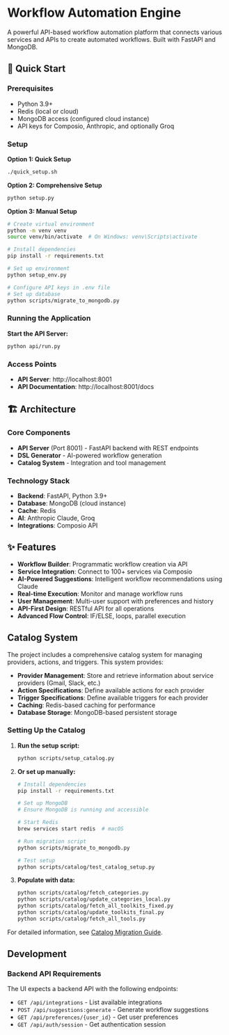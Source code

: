 # Workflow Automation Engine

A powerful API-based workflow automation platform that connects various services and APIs to create automated workflows. Built with FastAPI and MongoDB.

## 🚀 Quick Start

### Prerequisites
- Python 3.9+
- Redis (local or cloud)
- MongoDB access (configured cloud instance)
- API keys for Composio, Anthropic, and optionally Groq

### Setup

**Option 1: Quick Setup**
```bash
./quick_setup.sh
```

**Option 2: Comprehensive Setup**
```bash
python setup.py
```

**Option 3: Manual Setup**
```bash
# Create virtual environment
python -m venv venv
source venv/bin/activate  # On Windows: venv\Scripts\activate

# Install dependencies
pip install -r requirements.txt

# Set up environment
python setup_env.py

# Configure API keys in .env file
# Set up database
python scripts/migrate_to_mongodb.py
```

### Running the Application

**Start the API Server:**
```bash
python api/run.py
```

### Access Points
- **API Server**: http://localhost:8001
- **API Documentation**: http://localhost:8001/docs

## 🏗️ Architecture

### Core Components

- **API Server** (Port 8001) - FastAPI backend with REST endpoints
- **DSL Generator** - AI-powered workflow generation
- **Catalog System** - Integration and tool management

### Technology Stack

- **Backend**: FastAPI, Python 3.9+
- **Database**: MongoDB (cloud instance)
- **Cache**: Redis
- **AI**: Anthropic Claude, Groq
- **Integrations**: Composio API

## ✨ Features

- **Workflow Builder**: Programmatic workflow creation via API
- **Service Integration**: Connect to 100+ services via Composio
- **AI-Powered Suggestions**: Intelligent workflow recommendations using Claude
- **Real-time Execution**: Monitor and manage workflow runs
- **User Management**: Multi-user support with preferences and history
- **API-First Design**: RESTful API for all operations
- **Advanced Flow Control**: IF/ELSE, loops, parallel execution

## Catalog System

The project includes a comprehensive catalog system for managing providers, actions, and triggers. This system provides:

- **Provider Management**: Store and retrieve information about service providers (Gmail, Slack, etc.)
- **Action Specifications**: Define available actions for each provider
- **Trigger Specifications**: Define available triggers for each provider
- **Caching**: Redis-based caching for performance
- **Database Storage**: MongoDB-based persistent storage

### Setting Up the Catalog

1. **Run the setup script:**
   ```bash
   python scripts/setup_catalog.py
   ```

2. **Or set up manually:**
   ```bash
   # Install dependencies
   pip install -r requirements.txt
   
   # Set up MongoDB
   # Ensure MongoDB is running and accessible
   
   # Start Redis
   brew services start redis  # macOS
   
   # Run migration script
   python scripts/migrate_to_mongodb.py
   
   # Test setup
   python scripts/catalog/test_catalog_setup.py
   ```

3. **Populate with data:**
   ```bash
   python scripts/catalog/fetch_categories.py
   python scripts/catalog/update_categories_local.py
   python scripts/catalog/fetch_all_toolkits_fixed.py
   python scripts/catalog/update_toolkits_final.py
   python scripts/catalog/fetch_all_tools.py
   ```

For detailed information, see [Catalog Migration Guide](docs/CATALOG_MIGRATION_GUIDE.md).

## Development

### Backend API Requirements

The UI expects a backend API with the following endpoints:

- `GET /api/integrations` - List available integrations
- `POST /api/suggestions:generate` - Generate workflow suggestions
- `GET /api/preferences/{user_id}` - Get user preferences
- `GET /api/auth/session` - Get authentication session
